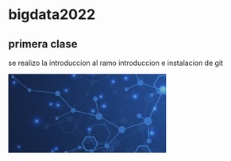 # bigdata2022
## primera clase


se realizo la introduccion al ramo
introduccion e instalacion de git


![enter image description here](https://github.com/dennisRios/bigdata2022/blob/main/download.jpg)


